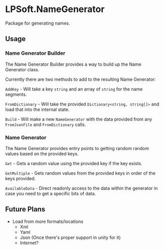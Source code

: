# LPSoft.NameGenerator
Package for generating names.

## Usage

### Name Generator Builder

The Name Generator Builder provides a way to build up the Name Generator class.

Currently there are two methods to add to the resulting Name Generator:

`AddKey` - Will take a key `string` and an array of `string` for the name segments.

`FromDictionary` - Will take the provided `Dictionary<string, string[]>` and load that into the internal state.

`Build` - Will make a new `NameGenerator` with the data provided from any `FromJsonFile` and `FromDictionary` calls.

### Name Generator

The Name Generator provides entry points to getting random random values based on the provided keys.

`Get` - Gets a random value using the provided key if the key exists.

`GetMultiple` - Gets random values from the provided keys in order of the keys provided.

`AvailableData` - Direct readonly access to the data within the generator in case you need to get a specific bits of data.

## Future Plans

- Load from more formats/locations
    - Xml
    - Yaml
    - Json (Once there's proper support in unity for it)
    - Internet?